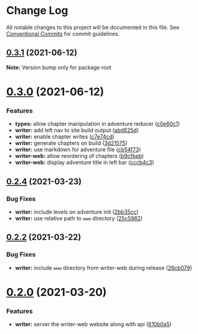 # Change Log

All notable changes to this project will be documented in this file.
See [Conventional Commits](https://conventionalcommits.org) for commit guidelines.

## [0.3.1](https://github.com/kanej/dungeon-notes/compare/v0.3.0...v0.3.1) (2021-06-12)

**Note:** Version bump only for package root

# [0.3.0](https://github.com/kanej/dungeon-notes/compare/v0.2.6...v0.3.0) (2021-06-12)

### Features

- **types:** allow chapter manipulation in adventure reducer ([c0e60c1](https://github.com/kanej/dungeon-notes/commit/c0e60c1d5d75c35cbacaf7ee47471ac3ad922e49))
- **writer:** add left nav to site build output ([abd625d](https://github.com/kanej/dungeon-notes/commit/abd625d07a48f42151c4a457fcc25345edd06dcb))
- **writer:** enable chapter writes ([c7e74cd](https://github.com/kanej/dungeon-notes/commit/c7e74cd1471be2be267719831838625b2f6793a9))
- **writer:** generate chapters on build ([3d21575](https://github.com/kanej/dungeon-notes/commit/3d215751865df886ec7ecda898948b62870aa16c))
- **writer:** use markdown for adventure file ([cb54f73](https://github.com/kanej/dungeon-notes/commit/cb54f737426d3535699a2a502d38c2a88f609866))
- **writer-web:** allow reordering of chapters ([b9cfbeb](https://github.com/kanej/dungeon-notes/commit/b9cfbeb5c8432ecee66e392b6eac192e27e3247b))
- **writer-web:** display adventure title in left bar ([cccb4c3](https://github.com/kanej/dungeon-notes/commit/cccb4c31ccb6971a87307add849c18f8a9018d20))

## [0.2.4](https://github.com/kanej/dungeon-notes/compare/v0.2.3...v0.2.4) (2021-03-23)

### Bug Fixes

- **writer:** include levels on adventure init ([2bb35cc](https://github.com/kanej/dungeon-notes/commit/2bb35ccaa4930fb7ae44845e8b795e99e13c0d01))
- **writer:** use relative path to `www` directory ([25c5982](https://github.com/kanej/dungeon-notes/commit/25c5982d2e9b304944e31c1e72aa6788940a24fa))

## [0.2.2](https://github.com/kanej/dungeon-notes/compare/v0.2.1...v0.2.2) (2021-03-22)

### Bug Fixes

- **writer:** include `www` directory from writer-web during release ([26cb079](https://github.com/kanej/dungeon-notes/commit/26cb079b740b6a84e42beb006788187bff2144fb))

# [0.2.0](https://github.com/kanej/dungeon-notes/compare/v0.0.2...v0.2.0) (2021-03-20)

### Features

- **writer:** server the writer-web website along with api ([610b0a5](https://github.com/kanej/dungeon-notes/commit/610b0a5a419533f85ff15594b60f21e58720659a))
